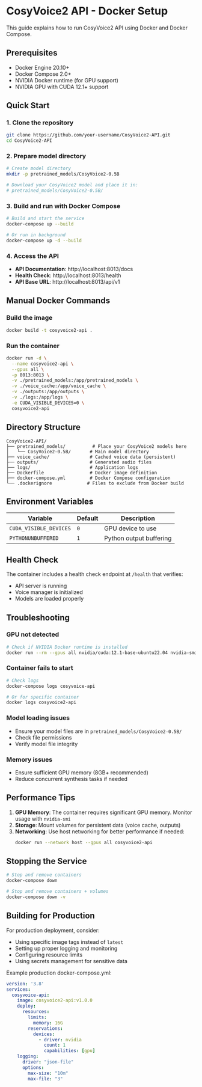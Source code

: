 # CosyVoice2 API - Docker Setup

This guide explains how to run CosyVoice2 API using Docker and Docker Compose.

## Prerequisites

- Docker Engine 20.10+
- Docker Compose 2.0+
- NVIDIA Docker runtime (for GPU support)
- NVIDIA GPU with CUDA 12.1+ support

## Quick Start

### 1. Clone the repository
```bash
git clone https://github.com/your-username/CosyVoice2-API.git
cd CosyVoice2-API
```

### 2. Prepare model directory
```bash
# Create model directory
mkdir -p pretrained_models/CosyVoice2-0.5B

# Download your CosyVoice2 model and place it in:
# pretrained_models/CosyVoice2-0.5B/
```

### 3. Build and run with Docker Compose
```bash
# Build and start the service
docker-compose up --build

# Or run in background
docker-compose up -d --build
```

### 4. Access the API
- **API Documentation**: http://localhost:8013/docs
- **Health Check**: http://localhost:8013/health
- **API Base URL**: http://localhost:8013/api/v1

## Manual Docker Commands

### Build the image
```bash
docker build -t cosyvoice2-api .
```

### Run the container
```bash
docker run -d \
  --name cosyvoice2-api \
  --gpus all \
  -p 8013:8013 \
  -v ./pretrained_models:/app/pretrained_models \
  -v ./voice_cache:/app/voice_cache \
  -v ./outputs:/app/outputs \
  -v ./logs:/app/logs \
  -e CUDA_VISIBLE_DEVICES=0 \
  cosyvoice2-api
```

## Directory Structure

```
CosyVoice2-API/
├── pretrained_models/          # Place your CosyVoice2 models here
│   └── CosyVoice2-0.5B/       # Main model directory
├── voice_cache/               # Cached voice data (persistent)
├── outputs/                   # Generated audio files
├── logs/                      # Application logs
├── Dockerfile                 # Docker image definition
├── docker-compose.yml         # Docker Compose configuration
└── .dockerignore             # Files to exclude from Docker build
```

## Environment Variables

| Variable | Default | Description |
|----------|---------|-------------|
| `CUDA_VISIBLE_DEVICES` | `0` | GPU device to use |
| `PYTHONUNBUFFERED` | `1` | Python output buffering |

## Health Check

The container includes a health check endpoint at `/health` that verifies:
- API server is running
- Voice manager is initialized
- Models are loaded properly

## Troubleshooting

### GPU not detected
```bash
# Check if NVIDIA Docker runtime is installed
docker run --rm --gpus all nvidia/cuda:12.1-base-ubuntu22.04 nvidia-smi
```

### Container fails to start
```bash
# Check logs
docker-compose logs cosyvoice-api

# Or for specific container
docker logs cosyvoice2-api
```

### Model loading issues
- Ensure your model files are in `pretrained_models/CosyVoice2-0.5B/`
- Check file permissions
- Verify model file integrity

### Memory issues
- Ensure sufficient GPU memory (8GB+ recommended)
- Reduce concurrent synthesis tasks if needed

## Performance Tips

1. **GPU Memory**: The container requires significant GPU memory. Monitor usage with `nvidia-smi`
2. **Storage**: Mount volumes for persistent data (voice cache, outputs)
3. **Networking**: Use host networking for better performance if needed:
   ```bash
   docker run --network host --gpus all cosyvoice2-api
   ```

## Stopping the Service

```bash
# Stop and remove containers
docker-compose down

# Stop and remove containers + volumes
docker-compose down -v
```

## Building for Production

For production deployment, consider:
- Using specific image tags instead of `latest`
- Setting up proper logging and monitoring
- Configuring resource limits
- Using secrets management for sensitive data

Example production docker-compose.yml:
```yaml
version: '3.8'
services:
  cosyvoice-api:
    image: cosyvoice2-api:v1.0.0
    deploy:
      resources:
        limits:
          memory: 16G
        reservations:
          devices:
            - driver: nvidia
              count: 1
              capabilities: [gpu]
    logging:
      driver: "json-file"
      options:
        max-size: "10m"
        max-file: "3"
```
